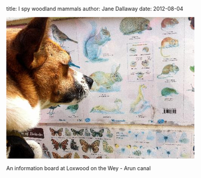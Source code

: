 
title: I spy woodland mammals
author: Jane Dallaway
date: 2012-08-04

<div>
<a href="/media/photo.JPG">
<img width="500" src="/media/photo.JPG.500.JPG" height="375"></img>
</a>
</div>

 
An information board at Loxwood on the Wey - Arun canal
